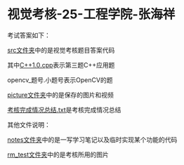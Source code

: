# 视觉考核-25-工程学院-张海祥

考试答案如下：

[src文件夹](/rm/src/)中的是视觉考核题目答案代码

其中[C++1.0.cpp](/rm/src/C++1.0.cpp)表示第三题C++应用题

opencv_题号.小题号表示OpenCV的题

[picture文件夹](/rm/picture/)中的是保存的图片和视频

[考核完成情况总结.txt](/rm/考核完成情况总结.txt)是考核完成情况总结


其他文件说明：

[notes文件夹](/rm/notes)中的是一写学习笔记以及临时实现某个功能的代码 

[rm_test文件夹](/rm/rm_test)中的是考核所用的图片
